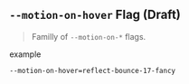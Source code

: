## `--motion-on-hover` Flag (Draft)

> Familly of `--motion-on-*` flags.

example

```txt
--motion-on-hover=reflect-bounce-17-fancy
```
